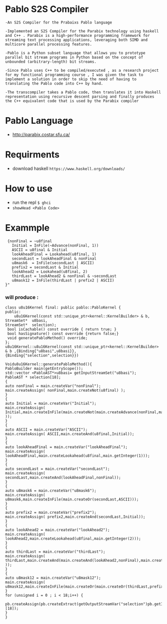 # Pablo S2S Compiler
    -An S2S Compiler for the Prabaixs Pablo language 

    -Implemented an S2S Compiler for the Parabix technology using haskell and C++ . Parabix is a high-performance programming framework for streaming text processing applications, leveraging both SIMD and multicore parallel processing features.

    -Pablo is a Python subset language that allows you to prototype parallel bit stream programs in Python based on the concept of unbounded (arbitrary-length) bit streams.

    -Since Pablo uses C++ to be compiled/executed , as a research project for my functional programming course , I was given the task to implement a solution in order to skip the need of having to translating the Pablo code into C++ by hand.

    -The transcompiler takes a Pablo code, then translates it into Haskell representation using recursive descent parsing and finally produces the C++ equivalent code that is used by the Parabix compiler

# Pablo Language
  - http://parabix.costar.sfu.ca/
# Requirments
  - download haskell ```https://www.haskell.org/downloads/```
  
# How to use 
  - run the repl ``` $ ghci ```
  - ``` showHead <Pablo Code> ```
# Exammple 
```showHead "kernel u8u16 :: <i1>[8] u8basi -> <i1>[18] selection
 {nonFinal = ~u8final
   Initial = InFile(~Advance(nonFinal, 1))
   ASCII = u8final & Initial
   lookAheadFinal = Lookahead(u8final, 1)
   secondLast = lookAheadFinal & nonFinal
   u8mask6  = InFile(secondLast | ASCII)
   prefix2 = secondLast & Initial
   lookAhead2 = Lookahead(u8final, 2)
   thirdLast = lookAhead2 & nonFinal & ~secondLast
   u8mask12 = InFile(thirdLast | prefix2 | ASCII)
}"
```
### will produce :
```
class u8u16Kernel final: public pablo::PabloKernel {
public:
    u8u16Kernel(const std::unique_ptr<kernel::KernelBuilder> & b,
StreamSet*  u8basi,
StreamSet*  selection);
 bool isCachable() const override { return true; }
 bool hasSignature() const override {return false;}
 void generatePabloMethod() override;
};
u8u16Kernel::u8u16Kernel(const std::unique_ptr<kernel::KernelBuilder> & b ,{Binding{"u8basi",u8basi}},
{Binding{"selection",selection}})

Voidu8u16Kernel::generatePabloMethod(){
PabloBuilder main(getEntryScope());
std::vector <PabloAST*>u8basi= getInputStreamSet("u8basi");
PabloAST * selection[18];
{
auto nonFinal = main.createVar("nonFinal");
main.createAssign( nonFinal,main.createNot(u8final) );
}
{
auto Initial = main.createVar("Initial");
main.createAssign( Initial,main.createInFile(main.createNot(main.createAdvance(nonFinal,main.getInteger(1))) ));
}
{
auto ASCII = main.createVar("ASCII");
main.createAssign( ASCII,main.createAnd(u8final,Initial));
}
{
auto lookAheadFinal = main.createVar("lookAheadFinal");
main.createAssign( lookAheadFinal,main.createLookahead(u8final,main.getInteger(1)));
}
{
auto secondLast = main.createVar("secondLast");
main.createAssign( secondLast,main.createAnd(lookAheadFinal,nonFinal));
}
{
auto u8mask6 = main.createVar("u8mask6");
main.createAssign( u8mask6,main.createInFile(main.createOr(secondLast,ASCII)));
}
{
auto prefix2 = main.createVar("prefix2");
main.createAssign( prefix2,main.createAnd(secondLast,Initial));
}
{
auto lookAhead2 = main.createVar("lookAhead2");
main.createAssign( lookAhead2,main.createLookahead(u8final,main.getInteger(2)));
}
{
auto thirdLast = main.createVar("thirdLast");
main.createAssign( thirdLast,main.createAnd(main.createAnd(lookAhead2,nonFinal),main.createNot(secondLast) ));
}
{
auto u8mask12 = main.createVar("u8mask12");
main.createAssign( u8mask12,main.createInFile(main.createOr(main.createOr(thirdLast,prefix2),ASCII)));
}
for (unsigned i = 0 ; i < 18;i++) {
 pb.createAssign(pb.createExtract(getOutputStreamVar("selection")pb.getInteger(i)), [18]);
}
}
```
